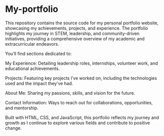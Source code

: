 # My-portfolio
This repository contains the source code for my personal portfolio website, showcasing my achievements, projects, and experience. The portfolio highlights my journey in STEM, leadership, and community-driven initiatives, providing a comprehensive overview of my academic and extracurricular endeavors.

You’ll find sections dedicated to:

My Experience: Detailing leadership roles, internships, volunteer work, and educational achievements.

Projects: Featuring key projects I’ve worked on, including the technologies used and the impact they’ve had.

About Me: Sharing my passions, skills, and vision for the future.

Contact Information: Ways to reach out for collaborations, opportunities, and mentorship.

Built with HTML, CSS, and JavaScript, this portfolio reflects my journey and growth as I continue to explore various fields and contribute to positive change.
